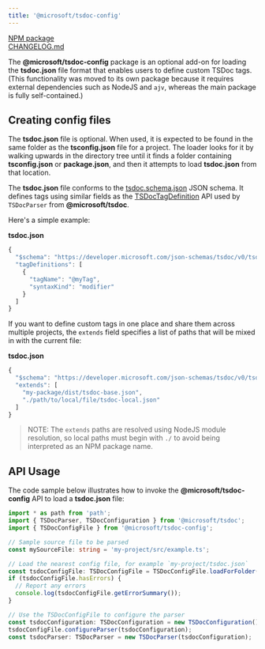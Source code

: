 ```yaml
---
title: '@microsoft/tsdoc-config'
---
```


[NPM package](https://www.npmjs.com/package/@microsoft/tsdoc-config)<br/>
[CHANGELOG.md](https://github.com/microsoft/tsdoc/blob/main/tsdoc-config/CHANGELOG.md)

The **@microsoft/tsdoc-config** package is an optional add-on for loading the **tsdoc.json** file format that enables
users to define custom TSDoc tags. (This functionality was moved to its own package because it requires external
dependencies such as NodeJS and `ajv`, whereas the main package is fully self-contained.)

## Creating config files

The **tsdoc.json** file is optional. When used, it is expected to be found in the same folder as
the **tsconfig.json** file for a project. The loader looks for it by walking upwards in the directory tree
until it finds a folder containing **tsconfig.json** or **package.json**, and then it attempts to load
**tsdoc.json** from that location.

The **tsdoc.json** file conforms to the [tsdoc.schema.json](https://developer.microsoft.com/json-schemas/tsdoc/v0/tsdoc.schema.json) JSON schema. It defines tags using
similar fields as the
[TSDocTagDefinition](https://github.com/microsoft/tsdoc/blob/main/tsdoc/src/configuration/TSDocTagDefinition.ts)
API used by `TSDocParser` from **@microsoft/tsdoc**.

Here's a simple example:

**tsdoc.json**

```js
{
  "$schema": "https://developer.microsoft.com/json-schemas/tsdoc/v0/tsdoc.schema.json",
  "tagDefinitions": [
    {
      "tagName": "@myTag",
      "syntaxKind": "modifier"
    }
  ]
}
```

If you want to define custom tags in one place and share them across multiple projects, the `extends` field specifies
a list of paths that will be mixed in with the current file:

**tsdoc.json**

```js
{
  "$schema": "https://developer.microsoft.com/json-schemas/tsdoc/v0/tsdoc.schema.json",
  "extends": [
    "my-package/dist/tsdoc-base.json",
    "./path/to/local/file/tsdoc-local.json"
  ]
}
```

> NOTE: The `extends` paths are resolved using NodeJS module resolution, so local paths must begin with `./` to avoid
> being interpreted as an NPM package name.

## API Usage

The code sample below illustrates how to invoke the **@microsoft/tsdoc-config** API to load a
**tsdoc.json** file:

```ts
import * as path from 'path';
import { TSDocParser, TSDocConfiguration } from '@microsoft/tsdoc';
import { TSDocConfigFile } from '@microsoft/tsdoc-config';

// Sample source file to be parsed
const mySourceFile: string = 'my-project/src/example.ts';

// Load the nearest config file, for example `my-project/tsdoc.json`
const tsdocConfigFile: TSDocConfigFile = TSDocConfigFile.loadForFolder(path.dirname(mySourceFile));
if (tsdocConfigFile.hasErrors) {
  // Report any errors
  console.log(tsdocConfigFile.getErrorSummary());
}

// Use the TSDocConfigFile to configure the parser
const tsdocConfiguration: TSDocConfiguration = new TSDocConfiguration();
tsdocConfigFile.configureParser(tsdocConfiguration);
const tsdocParser: TSDocParser = new TSDocParser(tsdocConfiguration);
```
